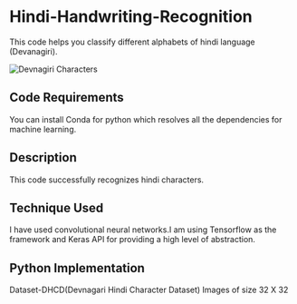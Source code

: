 # Hindi-Handwriting-Recognition

This code helps you classify different alphabets of hindi language (Devanagiri).

![Devnagiri Characters](https://miro.medium.com/max/980/1*dmZC4dCbLiVJiJb2Zpuiaw.png)

## **Code Requirements**

You can install Conda for python which resolves all the dependencies for machine learning.

## **Description**

This code successfully recognizes hindi characters.

## **Technique Used**

I have used convolutional neural networks.I am using Tensorflow as the framework and Keras API for providing a high level of abstraction.

## **Python Implementation**

Dataset-DHCD(Devnagari Hindi Character Dataset)
Images of size 32 X 32
